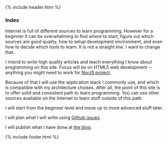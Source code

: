 {% include header.html %}

### Index

Internet is full of different sources to learn programming. However for a 
beginner it can be overwhelming to find where to start, figure out which 
sources are good quality, how to setup development environment, and even how to 
decide which tools to learn. It is not a straight line. I want to change that.

I intend to write high quality articles and teach everything I know about 
programming on this site. Focus will be on HTML5 web development -- anything 
you might need to work for [NorJS project](http://www.norjs.com).

Because of that I will use the application stack I commonly use, and which is 
compatible with my architecture choises. After all, the point of this site is 
to offer solid and consistent path to learn programming. You can use other 
sources available on the Internet to learn stuff outside of this path.

I will start from the beginner level and move up to more advanced stuff later.

I will plan what I will write using [Github 
issues](https://github.com/norjs/training/issues).

I will publish what I have done at [the blog](/blog.html).

{% include footer.html %}
